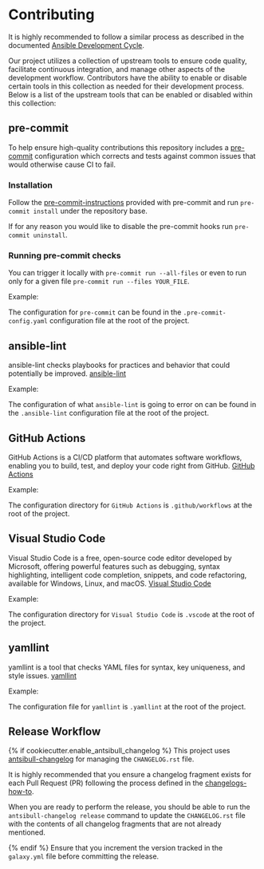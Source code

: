 # Contributing

It is highly recommended to follow a similar process as described in the documented [Ansible Development Cycle](https://docs.ansible.com/ansible/devel/community/development_process.html).

Our project utilizes a collection of upstream tools to ensure code quality, facilitate continuous integration, and manage other aspects of the development workflow. Contributors have the ability to enable or disable certain tools in this collection as needed for their development process. Below is a list of the upstream tools that can be enabled or disabled within this collection:

## pre-commit

To help ensure high-quality contributions this repository includes a [pre-commit](https://pre-commit.com) configuration which
corrects and tests against common issues that would otherwise cause CI to fail.

### Installation

Follow the [pre-commit-instructions](https://pre-commit.com/#install) provided with pre-commit and run `pre-commit install` under the repository base.

If for any reason you would like to disable the pre-commit hooks run `pre-commit uninstall`.

### Running pre-commit checks

You can trigger it locally with `pre-commit run --all-files` or even to run only for a given file `pre-commit run --files YOUR_FILE`.

Example:

The configuration for `pre-commit` can be found in the `.pre-commit-config.yaml` configuration file at the root of the project.

## ansible-lint

ansible-lint checks playbooks for practices and behavior that could potentially be improved. [ansible-lint](https://github.com/ansible/ansible-lint)

Example:

The configuration of what `ansible-lint` is going to error on can be found in the `.ansible-lint` configuration file at the root of the project.

## GitHub Actions

GitHub Actions is a CI/CD platform that automates software workflows, enabling you to build, test, and deploy your code right from GitHub. [GitHub Actions](https://github.com/features/actions)

Example:

The configuration directory for `GitHub Actions` is `.github/workflows` at the root of the project.

## Visual Studio Code

Visual Studio Code is a free, open-source code editor developed by Microsoft, offering powerful features such as debugging, syntax highlighting, intelligent code completion, snippets, and code refactoring, available for Windows, Linux, and macOS. [Visual Studio Code](https://code.visualstudio.com/)

Example:

The configuration directory for `Visual Studio Code` is `.vscode` at the root of the project.

## yamllint

yamllint is a tool that checks YAML files for syntax, key uniqueness, and style issues. [yamllint](https://github.com/adrienverge/yamllint)

Example:

The configuration file for `yamllint` is `.yamllint` at the root of the project.

## Release Workflow
{% if cookiecutter.enable_antsibull_changelog %}
This project uses [antsibull-changelog](https://github.com/ansible-community/antsibull-changelog/blob/main/docs/changelogs.rst) for managing the `CHANGELOG.rst` file.

It is highly recommended that you ensure a changelog fragment exists for each Pull Request (PR) following the process defined in the [changelogs-how-to](https://docs.ansible.com/ansible/devel/community/development_process.html#changelogs-how-to).

When you are ready to perform the release, you should be able to run the `antsibull-changelog release` command to update the `CHANGELOG.rst` file with the contents of all changelog fragments that are not already mentioned.

{% endif %}
Ensure that you increment the version tracked in the `galaxy.yml` file before committing the release.
